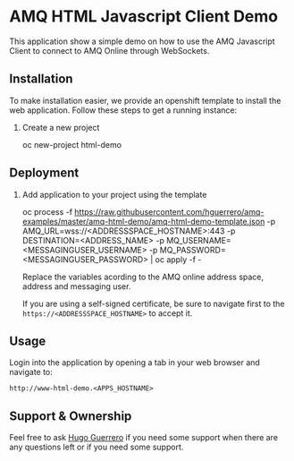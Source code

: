 # AMQ HTML Javascript Client Demo

This application show a simple demo on how to use the AMQ Javascript Client to connect to AMQ Online through WebSockets.

## Installation

To make installation easier, we provide an openshift template to install the web application. Follow these steps to get a running instance:

1. Create a new project

    oc new-project html-demo

## Deployment

1. Add application to your project using the template

    oc process -f https://raw.githubusercontent.com/hguerrero/amq-examples/master/amq-html-demo/amq-html-demo-template.json -p AMQ_URL=wss://<ADDRESSSPACE_HOSTNAME>:443 -p DESTINATION=<ADDRESS_NAME> -p MQ_USERNAME=<MESSAGINGUSER_USERNAME> -p MQ_PASSWORD=<MESSAGINGUSER_PASSWORD> | oc apply -f -

    Replace the variables acording to the AMQ online address space, address and messaging user.

    If you are using a self-signed certificate, be sure to navigate first to the `https://<ADDRESSSPACE_HOSTNAME>` to accept it.

## Usage

Login into the application by opening a tab in your web browser and navigate to:

  `http://www-html-demo.<APPS_HOSTNAME>`

## Support & Ownership

Feel free to ask [Hugo Guerrero](hguerrer@redhat.com) if you need some support when there are any questions left or if you need some support.